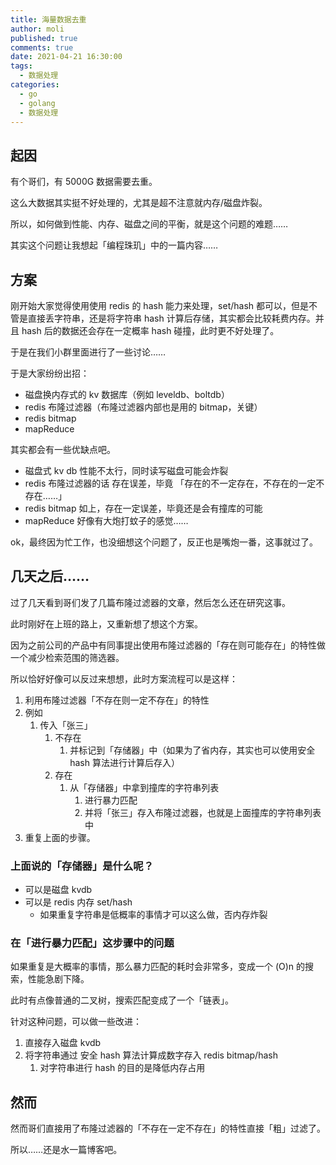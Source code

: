 ```yaml
---
title: 海量数据去重
author: moli
published: true
comments: true
date: 2021-04-21 16:30:00
tags:
  - 数据处理
categories:
  - go
  - golang
  - 数据处理
---
```


## 起因

有个哥们，有 5000G 数据需要去重。

这么大数据其实挺不好处理的，尤其是超不注意就内存/磁盘炸裂。

所以，如何做到性能、内存、磁盘之间的平衡，就是这个问题的难题……

其实这个问题让我想起「编程珠玑」中的一篇内容……

## 方案

刚开始大家觉得使用使用 redis 的 hash 能力来处理，set/hash 都可以，但是不管是直接丢字符串，还是将字符串 hash 计算后存储，其实都会比较耗费内存。并且 hash 后的数据还会存在一定概率 hash 碰撞，此时更不好处理了。

于是在我们小群里面进行了一些讨论……

于是大家纷纷出招：

- 磁盘换内存式的 kv 数据库（例如 leveldb、boltdb）
- redis 布隆过滤器（布隆过滤器内部也是用的 bitmap，关键）
- redis bitmap
- mapReduce

其实都会有一些优缺点吧。

- 磁盘式 kv db 性能不太行，同时读写磁盘可能会炸裂
- redis 布隆过滤器的话 存在误差，毕竟 「存在的不一定存在，不存在的一定不存在……」
- redis bitmap 如上，存在一定误差，毕竟还是会有撞库的可能
- mapReduce 好像有大炮打蚊子的感觉……

ok，最终因为忙工作，也没细想这个问题了，反正也是嘴炮一番，这事就过了。

## 几天之后……

过了几天看到哥们发了几篇布隆过滤器的文章，然后怎么还在研究这事。

此时刚好在上班的路上，又重新想了想这个方案。

因为之前公司的产品中有同事提出使用布隆过滤器的「存在则可能存在」的特性做一个减少检索范围的筛选器。

所以恰好好像可以反过来想想，此时方案流程可以是这样：

1. 利用布隆过滤器「不存在则一定不存在」的特性
2. 例如
   1. 传入「张三」
      1. 不存在
         1. 并标记到「存储器」中（如果为了省内存，其实也可以使用安全 hash 算法进行计算后存入）
      2. 存在
         1. 从「存储器」中拿到撞库的字符串列表
            1. 进行暴力匹配
            2. 并将「张三」存入布隆过滤器，也就是上面撞库的字符串列表中
3. 重复上面的步骤。

### 上面说的「存储器」是什么呢？

- 可以是磁盘 kvdb
- 可以是 redis 内存 set/hash
  - 如果重复字符串是低概率的事情才可以这么做，否内存炸裂

### 在「进行暴力匹配」这步骤中的问题

如果重复是大概率的事情，那么暴力匹配的耗时会非常多，变成一个 (O)n 的搜索，性能急剧下降。

此时有点像普通的二叉树，搜索匹配变成了一个「链表」。

针对这种问题，可以做一些改进：

1. 直接存入磁盘 kvdb
2. 将字符串通过 安全 hash 算法计算成数字存入 redis bitmap/hash
   1. 对字符串进行 hash 的目的是降低内存占用

## 然而

然而哥们直接用了布隆过滤器的「不存在一定不存在」的特性直接「粗」过滤了。

所以……还是水一篇博客吧。
